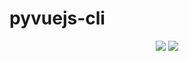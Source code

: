 # pyvuejs-cli
<p align="center">

<a href="https://pypi.python.org/pypi/pyvuejs_cli">
<img src="https://img.shields.io/pypi/v/pyvuejs_cli.svg" /></a>
<a href="https://travis-ci.org/eseunghwan/pyvuejs_cli"><img src="https://travis-ci.org/eseunghwan/pyvuejs_cli.svg?branch=master" /></a>
</p>
